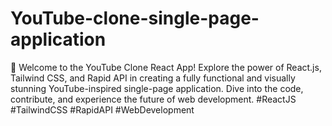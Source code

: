 # YouTube-clone-single-page-application
🚀 Welcome to the YouTube Clone React App! Explore the power of React.js, Tailwind CSS, and Rapid API in creating a fully functional and visually stunning YouTube-inspired single-page application. Dive into the code, contribute, and experience the future of web development.  #ReactJS #TailwindCSS #RapidAPI #WebDevelopment

